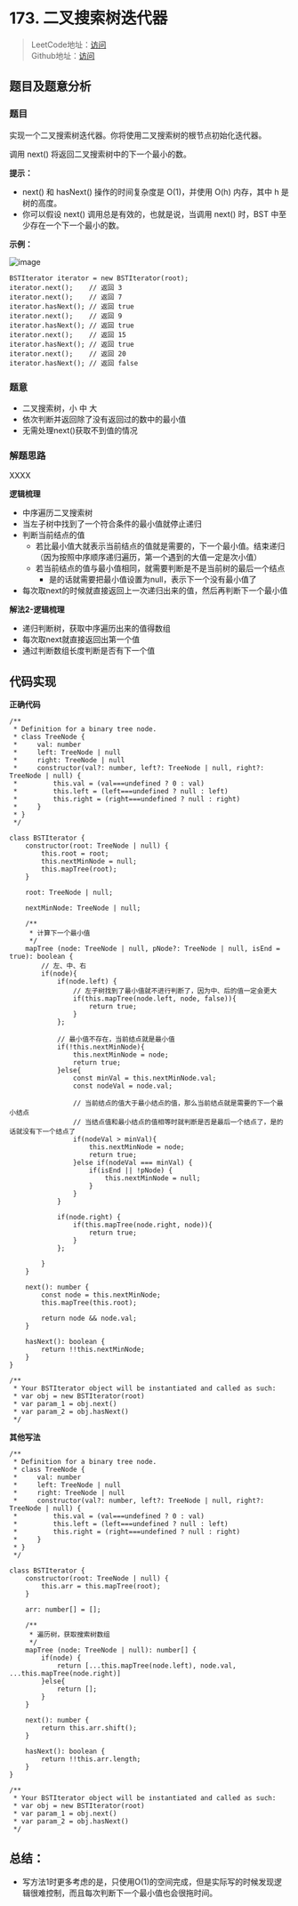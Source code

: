 # 173. 二叉搜索树迭代器
> LeetCode地址：[访问](https://leetcode-cn.com/problems/binary-search-tree-iterator/) <br/>
> Github地址：[访问](/)

## 题目及题意分析

### 题目
实现一个二叉搜索树迭代器。你将使用二叉搜索树的根节点初始化迭代器。

调用 next() 将返回二叉搜索树中的下一个最小的数。

**提示：**

- next() 和 hasNext() 操作的时间复杂度是 O(1)，并使用 O(h) 内存，其中 h 是树的高度。
- 你可以假设 next() 调用总是有效的，也就是说，当调用 next() 时，BST 中至少存在一个下一个最小的数。


**示例：**

![image](https://assets.leetcode-cn.com/aliyun-lc-upload/uploads/2018/12/25/bst-tree.png)

```
BSTIterator iterator = new BSTIterator(root);
iterator.next();    // 返回 3
iterator.next();    // 返回 7
iterator.hasNext(); // 返回 true
iterator.next();    // 返回 9
iterator.hasNext(); // 返回 true
iterator.next();    // 返回 15
iterator.hasNext(); // 返回 true
iterator.next();    // 返回 20
iterator.hasNext(); // 返回 false
```

### 题意

- 二叉搜索树，小 中 大
- 依次判断并返回除了没有返回过的数中的最小值
- 无需处理next()获取不到值的情况
 

### 解题思路

XXXX

**逻辑梳理**

- 中序遍历二叉搜索树
- 当左子树中找到了一个符合条件的最小值就停止递归
- 判断当前结点的值
    - 若比最小值大就表示当前结点的值就是需要的，下一个最小值。结束递归（因为按照中序顺序递归遍历，第一个遇到的大值一定是次小值）
    - 若当前结点的值与最小值相同，就需要判断是不是当前树的最后一个结点
        - 是的话就需要把最小值设置为null，表示下一个没有最小值了
- 每次取next的时候就直接返回上一次递归出来的值，然后再判断下一个最小值

 
**解法2-逻辑梳理**

- 递归判断树，获取中序遍历出来的值得数组
- 每次取next就直接返回出第一个值
- 通过判断数组长度判断是否有下一个值


## 代码实现

**正确代码**

```
/**
 * Definition for a binary tree node.
 * class TreeNode {
 *     val: number
 *     left: TreeNode | null
 *     right: TreeNode | null
 *     constructor(val?: number, left?: TreeNode | null, right?: TreeNode | null) {
 *         this.val = (val===undefined ? 0 : val)
 *         this.left = (left===undefined ? null : left)
 *         this.right = (right===undefined ? null : right)
 *     }
 * }
 */

class BSTIterator {
    constructor(root: TreeNode | null) {
        this.root = root;
        this.nextMinNode = null;
        this.mapTree(root);
    }

    root: TreeNode | null;

    nextMinNode: TreeNode | null;

    /**
     * 计算下一个最小值
     */
    mapTree (node: TreeNode | null, pNode?: TreeNode | null, isEnd = true): boolean {
        // 左、中、右
        if(node){
            if(node.left) {
                // 左子树找到了最小值就不进行判断了，因为中、后的值一定会更大
                if(this.mapTree(node.left, node, false)){
                    return true;
                }
            };
            
            // 最小值不存在，当前结点就是最小值
            if(!this.nextMinNode){
                this.nextMinNode = node;
                return true;
            }else{
                const minVal = this.nextMinNode.val;
                const nodeVal = node.val;
                
                // 当前结点的值大于最小结点的值，那么当前结点就是需要的下一个最小结点
                // 当结点值和最小结点的值相等时就判断是否是最后一个结点了，是的话就没有下一个结点了
                if(nodeVal > minVal){
                    this.nextMinNode = node;
                    return true;
                }else if(nodeVal === minVal) {
                    if(isEnd || !pNode) {
                        this.nextMinNode = null;
                    }
                }
            }
            
            if(node.right) {
                if(this.mapTree(node.right, node)){
                    return true;
                }
            };

        }
    }

    next(): number {
        const node = this.nextMinNode;
        this.mapTree(this.root);

        return node && node.val;
    }

    hasNext(): boolean {
        return !!this.nextMinNode;
    }
}

/**
 * Your BSTIterator object will be instantiated and called as such:
 * var obj = new BSTIterator(root)
 * var param_1 = obj.next()
 * var param_2 = obj.hasNext()
 */
```

**其他写法**

```
/**
 * Definition for a binary tree node.
 * class TreeNode {
 *     val: number
 *     left: TreeNode | null
 *     right: TreeNode | null
 *     constructor(val?: number, left?: TreeNode | null, right?: TreeNode | null) {
 *         this.val = (val===undefined ? 0 : val)
 *         this.left = (left===undefined ? null : left)
 *         this.right = (right===undefined ? null : right)
 *     }
 * }
 */

class BSTIterator {
    constructor(root: TreeNode | null) {
        this.arr = this.mapTree(root);
    }

    arr: number[] = [];

    /**
     * 遍历树，获取搜索树数组
     */
    mapTree (node: TreeNode | null): number[] {
        if(node) {
            return [...this.mapTree(node.left), node.val, ...this.mapTree(node.right)]
        }else{
            return [];
        }
    }

    next(): number {
        return this.arr.shift();
    }

    hasNext(): boolean {
        return !!this.arr.length;
    }
}

/**
 * Your BSTIterator object will be instantiated and called as such:
 * var obj = new BSTIterator(root)
 * var param_1 = obj.next()
 * var param_2 = obj.hasNext()
 */
```

## 总结：
- 写方法1时更多考虑的是，只使用O(1)的空间完成，但是实际写的时候发现逻辑很难控制，而且每次判断下一个最小值也会很拖时间。

